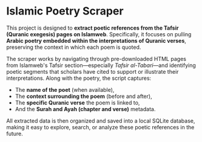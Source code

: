 # Islamic Poetry Scraper

This project is designed to **extract poetic references from the Tafsir (Quranic exegesis) pages on Islamweb**. Specifically, it focuses on pulling **Arabic poetry embedded within the interpretations of Quranic verses**, preserving the context in which each poem is quoted.

The scraper works by navigating through pre-downloaded HTML pages from Islamweb's Tafsir section—especially *Tafsir al-Tabari*—and identifying poetic segments that scholars have cited to support or illustrate their interpretations. Along with the poetry, the script captures:

- The **name of the poet** (when available),
- The **context surrounding the poem** (before and after),
- The **specific Quranic verse** the poem is linked to,
- And the **Surah and Ayah (chapter and verse)** metadata.

All extracted data is then organized and saved into a local SQLite database, making it easy to explore, search, or analyze these poetic references in the future.
